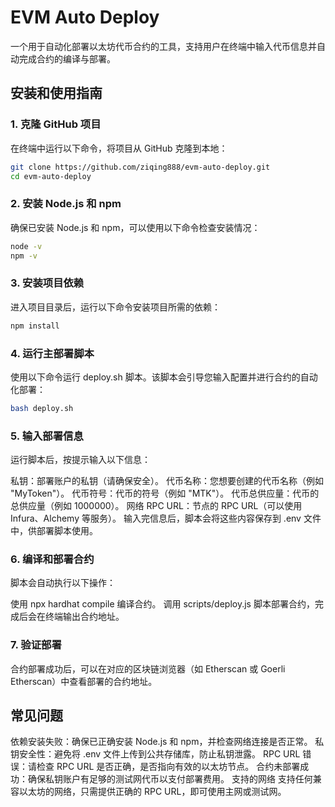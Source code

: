 # EVM Auto Deploy

一个用于自动化部署以太坊代币合约的工具，支持用户在终端中输入代币信息并自动完成合约的编译与部署。



## 安装和使用指南

### 1. 克隆 GitHub 项目

在终端中运行以下命令，将项目从 GitHub 克隆到本地：

```bash
git clone https://github.com/ziqing888/evm-auto-deploy.git
cd evm-auto-deploy

```

### 2. 安装 Node.js 和 npm
确保已安装 Node.js 和 npm，可以使用以下命令检查安装情况：

  ```bash
node -v
npm -v

 ```
### 3. 安装项目依赖
进入项目目录后，运行以下命令安装项目所需的依赖：


 ```bash
npm install
 ```
### 4. 运行主部署脚本
使用以下命令运行 deploy.sh 脚本。该脚本会引导您输入配置并进行合约的自动化部署：

 ```bash
bash deploy.sh
   ```
### 5. 输入部署信息
运行脚本后，按提示输入以下信息：

私钥：部署账户的私钥（请确保安全）。
代币名称：您想要创建的代币名称（例如 "MyToken"）。
代币符号：代币的符号（例如 "MTK"）。
代币总供应量：代币的总供应量（例如 1000000）。
网络 RPC URL：节点的 RPC URL（可以使用 Infura、Alchemy 等服务）。
输入完信息后，脚本会将这些内容保存到 .env 文件中，供部署脚本使用。

### 6. 编译和部署合约
脚本会自动执行以下操作：

使用 npx hardhat compile 编译合约。
调用 scripts/deploy.js 脚本部署合约，完成后会在终端输出合约地址。
### 7. 验证部署
合约部署成功后，可以在对应的区块链浏览器（如 Etherscan 或 Goerli Etherscan）中查看部署的合约地址。



## 常见问题
依赖安装失败：确保已正确安装 Node.js 和 npm，并检查网络连接是否正常。
私钥安全性：避免将 .env 文件上传到公共存储库，防止私钥泄露。
RPC URL 错误：请检查 RPC URL 是否正确，是否指向有效的以太坊节点。
合约未部署成功：确保私钥账户有足够的测试网代币以支付部署费用。
支持的网络
支持任何兼容以太坊的网络，只需提供正确的 RPC URL，即可使用主网或测试网。

